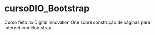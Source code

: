 # cursoDIO_Bootstrap
Curso feito no Digital Innovation One sobre construção de páginas para internet com Bootstrap
